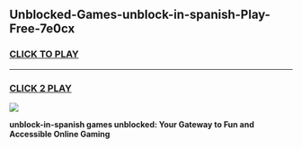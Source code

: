 
## Unblocked-Games-unblock-in-spanish-Play-Free-7e0cx
<h3>
<a href="https://premium76.site?title=unblock-in-spanish&ref=23A">CLICK TO PLAY</a></h3>
<hr>

<h3>
<a href="https://premium76.site?title=unblock-in-spanish&ref=23A">CLICK 2 PLAY</a>
  
</h3>

<a href="https://premium76.site?title=unblock-in-spanish&ref=23A"><img src="https://clearcache.store/games.png"></a>


**unblock-in-spanish games unblocked: Your Gateway to Fun and Accessible Online Gaming**
